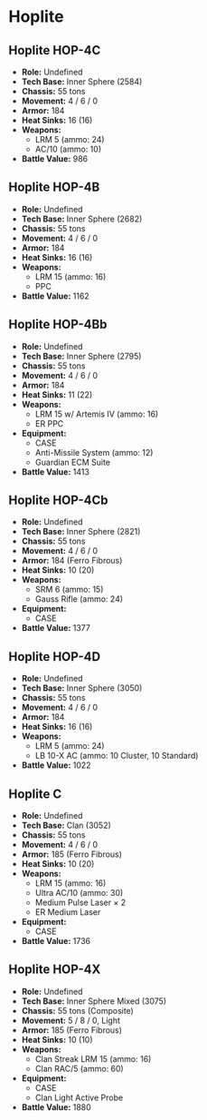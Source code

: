 # Hoplite
## Hoplite HOP-4C
- **Role:** Undefined
- **Tech Base:** Inner Sphere (2584)
- **Chassis:** 55 tons
- **Movement:** 4 / 6 / 0
- **Armor:** 184
- **Heat Sinks:** 16 (16)
- **Weapons:**
  - LRM 5 (ammo: 24)
  - AC/10 (ammo: 10)
- **Battle Value:** 986

## Hoplite HOP-4B
- **Role:** Undefined
- **Tech Base:** Inner Sphere (2682)
- **Chassis:** 55 tons
- **Movement:** 4 / 6 / 0
- **Armor:** 184
- **Heat Sinks:** 16 (16)
- **Weapons:**
  - LRM 15 (ammo: 16)
  - PPC
- **Battle Value:** 1162

## Hoplite HOP-4Bb
- **Role:** Undefined
- **Tech Base:** Inner Sphere (2795)
- **Chassis:** 55 tons
- **Movement:** 4 / 6 / 0
- **Armor:** 184
- **Heat Sinks:** 11 (22)
- **Weapons:**
  - LRM 15 w/ Artemis IV (ammo: 16)
  - ER PPC
- **Equipment:**
  - CASE
  - Anti-Missile System (ammo: 12)
  - Guardian ECM Suite
- **Battle Value:** 1413

## Hoplite HOP-4Cb
- **Role:** Undefined
- **Tech Base:** Inner Sphere (2821)
- **Chassis:** 55 tons
- **Movement:** 4 / 6 / 0
- **Armor:** 184 (Ferro Fibrous)
- **Heat Sinks:** 10 (20)
- **Weapons:**
  - SRM 6 (ammo: 15)
  - Gauss Rifle (ammo: 24)
- **Equipment:**
  - CASE
- **Battle Value:** 1377

## Hoplite HOP-4D
- **Role:** Undefined
- **Tech Base:** Inner Sphere (3050)
- **Chassis:** 55 tons
- **Movement:** 4 / 6 / 0
- **Armor:** 184
- **Heat Sinks:** 16 (16)
- **Weapons:**
  - LRM 5 (ammo: 24)
  - LB 10-X AC (ammo: 10 Cluster, 10 Standard)
- **Battle Value:** 1022

## Hoplite C
- **Role:** Undefined
- **Tech Base:** Clan (3052)
- **Chassis:** 55 tons
- **Movement:** 4 / 6 / 0
- **Armor:** 185 (Ferro Fibrous)
- **Heat Sinks:** 10 (20)
- **Weapons:**
  - LRM 15 (ammo: 16)
  - Ultra AC/10 (ammo: 30)
  - Medium Pulse Laser × 2
  - ER Medium Laser
- **Equipment:**
  - CASE
- **Battle Value:** 1736

## Hoplite HOP-4X
- **Role:** Undefined
- **Tech Base:** Inner Sphere Mixed (3075)
- **Chassis:** 55 tons (Composite)
- **Movement:** 5 / 8 / 0, Light
- **Armor:** 185 (Ferro Fibrous)
- **Heat Sinks:** 10 (10)
- **Weapons:**
  - Clan Streak LRM 15 (ammo: 16)
  - Clan RAC/5 (ammo: 60)
- **Equipment:**
  - CASE
  - Clan Light Active Probe
- **Battle Value:** 1880

